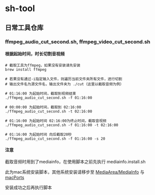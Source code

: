 # sh-tool

## 日常工具仓库

### ffmpeg_audio_cut_second.sh, ffmpeg_video_cut_second.sh

#### 根据起始时间，时长切割音视频

```shell
# 截取工具为ffmpeg，如果没有安装请先安装
brew install ffmpeg

# 若果没有通过-i指定输入文件，则遍历当前文件夹所有文件，进行切割
# 输出文件名为源文件名，输出文件夹为 ./cut（这里以截取音频为例）

# 01:16:00 为起始时间，截取到视频结束
./ffmpeg_audio_cut_second.sh -f 01:16:00

# 00:00:00 为起始时间，截取到 02:16:00
./ffmpeg_audio_cut_second.sh -t 02:16:00

# 01:16:00 为起始时间 02:16:00为终止时间，截取音视频
./ffmpeg_audio_cut_second.sh -f 01:16:00 -t 02:16:00

# 01:16:00 为起始时间 向后截取20秒
./ffmpeg_audio_cut_second.sh -f 01:16:00 -s 20
```

#### 注意

截取音频时用到了mediainfo，在使用脚本之前先执行 mediainfo.install.sh

此为mac系统安装脚本，其他系统安装请移步至 [MediaArea/MediaInfo](https://github.com/MediaArea/MediaInfo) 与 [macPorts](https://guide.macports.org/#installing.shell)

安装成功之后再执行脚本
